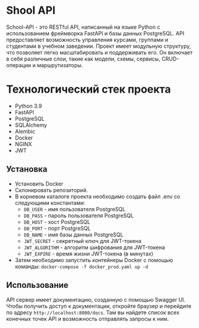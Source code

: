 # Shool API

School-API - это RESTful API, написанный на языке Python с использованием фреймворка FastAPI и базы данных PostgreSQL. 
API предоставляет возможность управления курсами, группами и студентами в учебном заведении.
Проект имеет модульную структуру, что позволяет легко масштабировать и поддерживать его. 
Он включает в себя различные слои, такие как модели, схемы, сервисы, CRUD-операции и маршрутизаторы.

# Технологический стек проекта

- Python 3.9
- FastAPI
- PostgreSQL
- SQLAlchemy
- Alembic
- Docker
- NGINX
- JWT

## Установка


- Установить Docker
- Склонировать репозиторий. 
- В корневом каталоге проекта необходимо создать файл .env со следующими константами:
  - `DB_USER` - имя пользователя PostgreSQL
  - `DB_PASS` - пароль пользователя PostgreSQL
  - `DB_HOST` - хост PostgreSQL
  - `DB_PORT` - порт PostgreSQL
  - `DB_NAME` - имя базы данных PostgreSQL
  - `JWT_SECRET` - секретный ключ для JWT-токена
  - `JWT_ALGORITHM` - алгоритм шифрования для JWT-токена
  - `JWT_EXPIRE` - время жизни JWT-токена (в минутах)
- Затем необходимо запустить контейнеры Docker с помощью команды: 
`docker-compose -f docker_prod.yaml up -d`
 

## Использование

API сервер имеет документацию, созданную с помощью Swagger UI. 
Чтобы получить доступ к документации, откройте браузер и перейдите по адресу `http://localhost:8000/docs`. 
Там вы найдете список всех конечных точек API и возможность отправлять запросы к ним.
